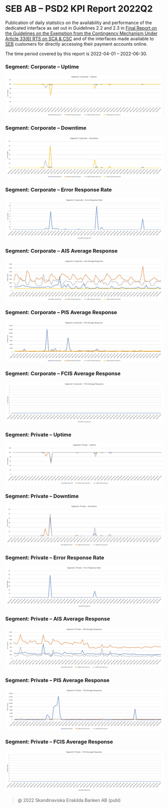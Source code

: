 # SEB AB – PSD2 KPI Report 2022Q2

Publication of daily statistics on the availability and performance of the dedicated interface as set out in Guidelines 2.2 and 2.3 in [Final Report on the Guidelines on the Exemption from the Contingency Mechanism Under Article 33(6) RTS on SCA & CSC](https://eba.europa.eu/sites/default/documents/files/documents/10180/2250578/4e3b9449-ecf9-4756-8006-cbbe74db6d03/Final%20Report%20on%20Guidelines%20on%20the%20exemption%20to%20the%20fall%20back.pdf?retry=1) and of the interfaces made available to [SEB](https://sebgroup.com) customers for directly accessing their payment accounts online.

The time period covered by this report is 2022-04-01 – 2022-06-30.

### Segment: Corporate – Uptime
![corporate_uptime][corporate_uptime]
### Segment: Corporate – Downtime
![corporate_downtime][corporate_downtime]
### Segment: Corporate – Error Response Rate
![corporate_error][corporate_error]
### Segment: Corporate – AIS Average Response
![corporate_ais][corporate_ais]
### Segment: Corporate – PIS Average Response
![corporate_pis][corporate_pis]
### Segment: Corporate – FCIS Average Response
![corporate_fcis][corporate_fcis]
### Segment: Private – Uptime
![private_uptime][private_uptime]
### Segment: Private – Downtime
![private_downtime][private_downtime]
### Segment: Private – Error Response Rate
![private_error][private_error]
### Segment: Private – AIS Average Response
![private_ais][private_ais]
### Segment: Private – PIS Average Response
![private_pis][private_pis]
### Segment: Private – FCIS Average Response
![private_fcis][private_fcis]


[corporate_ais]: ./corporate_ais.JPG
[corporate_downtime]: ./corporate_downtime.JPG
[corporate_error]: ./corporate_error.JPG
[corporate_fcis]: ./corporate_fcis.JPG
[corporate_pis]: ./corporate_pis.JPG
[corporate_uptime]: ./corporate_uptime.JPG
[private_ais]: ./private_ais.JPG
[private_downtime]: ./private_downtime.JPG
[private_error]: ./private_error.JPG
[private_fcis]: ./private_fcis.JPG
[private_pis]: ./private_pis.JPG
[private_uptime]: ./private_uptime.JPG


> @ 2022 Skandinaviska Enskilda Banken AB (publ)
